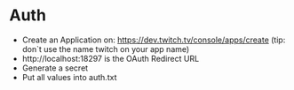 # Auth

- Create an Application on: https://dev.twitch.tv/console/apps/create (tip: don`t use the name twitch on your app name)
- http://localhost:18297 is the OAuth Redirect URL
- Generate a secret
- Put all values into auth.txt
